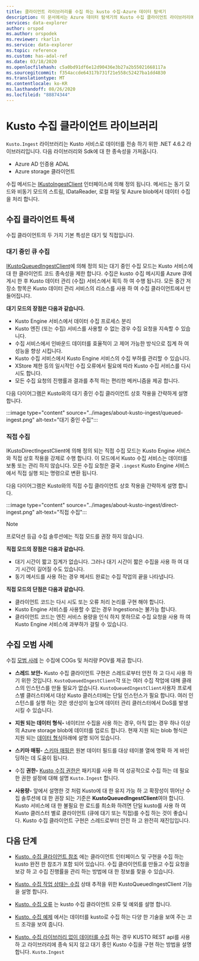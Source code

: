 ```yaml
---
title: 클라이언트 라이브러리를 수집 하는 kusto 수집-Azure 데이터 탐색기
description: 이 문서에서는 Azure 데이터 탐색기의 Kusto 수집 클라이언트 라이브러리에 대해 설명 합니다.
services: data-explorer
author: orspod
ms.author: orspodek
ms.reviewer: rkarlin
ms.service: data-explorer
ms.topic: reference
ms.custom: has-adal-ref
ms.date: 03/18/2020
ms.openlocfilehash: c5a0bd91df6e12d90436e3b27a2b55021668117a
ms.sourcegitcommit: f354accde64317b731f21e558c52427ba1dd4830
ms.translationtype: MT
ms.contentlocale: ko-KR
ms.lasthandoff: 08/26/2020
ms.locfileid: "88874344"
---
```

# <a name="kusto-ingest-client-library"></a>Kusto 수집 클라이언트 라이브러리 

`Kusto.Ingest` 라이브러리는 Kusto 서비스로 데이터를 전송 하기 위한 .NET 4.6.2 라이브러리입니다.
다음 라이브러리와 Sdk에 대 한 종속성을 가져옵니다.

* Azure AD 인증용 ADAL
* Azure storage 클라이언트

수집 메서드는 [IKustoIngestClient](kusto-ingest-client-reference.md#interface-ikustoingestclient) 인터페이스에 의해 정의 됩니다.  메서드는 동기 모드와 비동기 모드의 스트림, IDataReader, 로컬 파일 및 Azure blob에서 데이터 수집을 처리 합니다.

## <a name="ingest-client-flavors"></a>수집 클라이언트 특색

수집 클라이언트의 두 가지 기본 특성은 대기 및 직접입니다.

### <a name="queued-ingestion"></a>대기 중인 큐 수집

[IKustoQueuedIngestClient](kusto-ingest-client-reference.md#interface-ikustoqueuedingestclient)에 의해 정의 되는 대기 중인 수집 모드는 Kusto 서비스에 대 한 클라이언트 코드 종속성을 제한 합니다. 수집은 kusto 수집 메시지를 Azure 큐에 게시 한 후 Kusto 데이터 관리 (수집) 서비스에서 획득 하 여 수행 됩니다. 모든 중간 저장소 항목은 Kusto 데이터 관리 서비스의 리소스를 사용 하 여 수집 클라이언트에서 만들어집니다.

**대기 모드의 장점은 다음과 같습니다.**

* Kusto Engine 서비스에서 데이터 수집 프로세스 분리
* Kusto 엔진 (또는 수집) 서비스를 사용할 수 없는 경우 수집 요청을 지속할 수 있습니다.
* 수집 서비스에서 인바운드 데이터를 효율적이 고 제어 가능한 방식으로 집계 하 여 성능을 향상 시킵니다. 
* Kusto 수집 서비스에서 Kusto Engine 서비스의 수집 부하를 관리할 수 있습니다.
* XStore 제한 등의 일시적인 수집 오류에서 필요에 따라 Kusto 수집 서비스를 다시 시도 합니다.
* 모든 수집 요청의 진행률과 결과를 추적 하는 편리한 메커니즘을 제공 합니다.

다음 다이어그램은 Kusto와의 대기 중인 수집 클라이언트 상호 작용을 간략하게 설명 합니다.

:::image type="content" source="../images/about-kusto-ingest/queued-ingest.png" alt-text="대기 중인 수집":::
 
### <a name="direct-ingestion"></a>직접 수집

IKustoDirectIngestClient에 의해 정의 되는 직접 수집 모드는 Kusto Engine 서비스와 직접 상호 작용을 강제로 수행 합니다. 이 모드에서 Kusto 수집 서비스는 데이터를 보통 또는 관리 하지 않습니다. 모든 수집 요청은 결국 `.ingest` Kusto Engine 서비스에서 직접 실행 되는 명령으로 변환 됩니다.

다음 다이어그램은 Kusto와의 직접 수집 클라이언트 상호 작용을 간략하게 설명 합니다.

:::image type="content" source="../images/about-kusto-ingest/direct-ingest.png" alt-text="직접 수집":::

> [!NOTE]
> 프로덕션 등급 수집 솔루션에는 직접 모드를 권장 하지 않습니다.

**직접 모드의 장점은 다음과 같습니다.**

* 대기 시간이 짧고 집계가 없습니다. 그러나 대기 시간이 짧은 수집을 사용 하 여 대기 시간이 길어질 수도 있습니다.
* 동기 메서드를 사용 하는 경우 메서드 완료는 수집 작업의 끝을 나타냅니다.

**직접 모드의 단점은 다음과 같습니다.**

* 클라이언트 코드는 다시 시도 또는 오류 처리 논리를 구현 해야 합니다.
* Kusto Engine 서비스를 사용할 수 없는 경우 Ingestions는 불가능 합니다.
* 클라이언트 코드는 엔진 서비스 용량을 인식 하지 못하므로 수집 요청을 사용 하 여 Kusto Engine 서비스에 과부하가 걸릴 수 있습니다.

## <a name="ingestion-best-practices"></a>수집 모범 사례

수집 [모범 사례](kusto-ingest-best-practices.md) 는 수집에 COGs 및 처리량 POV를 제공 합니다.

* **스레드 보안-** Kusto 수집 클라이언트 구현은 스레드로부터 안전 하 고 다시 사용 하기 위한 것입니다. `KustoQueuedIngestClient`각 또는 여러 수집 작업에 대해 클래스의 인스턴스를 만들 필요가 없습니다. `KustoQueuedIngestClient`사용자 프로세스별 클러스터에서 대상 Kusto 클러스터에는 단일 인스턴스가 필요 합니다. 여러 인스턴스를 실행 하는 것은 생산성이 높으며 데이터 관리 클러스터에서 DoS를 발생 시킬 수 있습니다.

* **지원 되는 데이터 형식-** 네이티브 수집을 사용 하는 경우, 아직 없는 경우 하나 이상의 Azure storage blob에 데이터를 업로드 합니다. 현재 지원 되는 blob 형식은 지원 되는 [데이터 형식](../../../ingestion-supported-formats.md)아래에 설명 되어 있습니다.

* **스키마 매핑-** 
 [스키마 매핑은](../../management/mappings.md) 원본 데이터 필드를 대상 테이블 열에 명확 하 게 바인딩하는 데 도움이 됩니다.

* 수집 **권한-** 
 [Kusto 수집 권한은](kusto-ingest-client-permissions.md) 패키지를 사용 하 여 성공적으로 수집 하는 데 필요한 권한 설정에 대해 설명 `Kusto.Ingest` 합니다.

* **사용량-** 앞에서 설명한 것 처럼 Kusto에 대 한 유지 가능 하 고 확장성이 뛰어난 수집 솔루션에 대 한 권장 되는 기준은 **KustoQueuedIngestClient**여야 합니다.
Kusto 서비스에 대 한 불필요 한 로드를 최소화 하려면 단일 kusto를 사용 하 여 Kusto 클러스터 별로 클라이언트 (큐에 대기 또는 직접)를 수집 하는 것이 좋습니다. Kusto 수집 클라이언트 구현은 스레드로부터 안전 하 고 완전히 재진입입니다.

## <a name="next-steps"></a>다음 단계

* [Kusto. 수집 클라이언트 참조](kusto-ingest-client-reference.md) 에는 클라이언트 인터페이스 및 구현을 수집 하는 kusto 완전 한 참조가 포함 되어 있습니다. 수집 클라이언트를 만들고 수집 요청을 보강 하 고 수집 진행률을 관리 하는 방법에 대 한 정보를 찾을 수 있습니다.

* [Kusto. 수집 작업 상태는 수집](kusto-ingest-client-status.md) 상태 추적을 위한 KustoQueuedIngestClient 기능을 설명 합니다.

* [Kusto. 수집 오류](kusto-ingest-client-errors.md) 는 kusto 수집 클라이언트 오류 및 예외를 설명 합니다.

* [Kusto. 수집 예제](kusto-ingest-client-examples.md) 에서는 데이터를 kusto로 수집 하는 다양 한 기술을 보여 주는 코드 조각을 보여 줍니다.

* [Kusto. 수집 라이브러리 없이 데이터를 수집](kusto-ingest-client-rest.md) 하는 경우 KUSTO REST api를 사용 하 고 라이브러리에 종속 되지 않고 대기 중인 Kusto 수집을 구현 하는 방법을 설명 합니다. `Kusto.Ingest`

